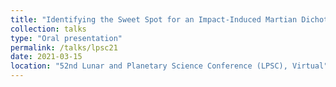 ```yaml
---
title: "Identifying the Sweet Spot for an Impact-Induced Martian Dichotomy"
collection: talks
type: "Oral presentation"
permalink: /talks/lpsc21
date: 2021-03-15
location: "52nd Lunar and Planetary Science Conference (LPSC), Virtual"
---
```

